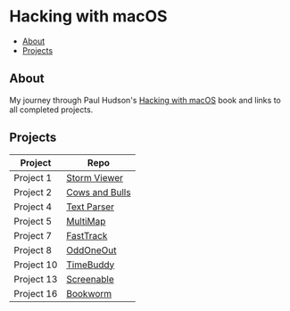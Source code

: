 # Hacking with macOS

- [About](#about)
- [Projects](#projects)

## About

My journey through Paul Hudson's [Hacking with macOS][hacking-with-macos] book and links to all completed projects.

[hacking-with-macos]: https://www.hackingwithswift.com/store/hacking-with-macos

## Projects

| Project                     | Repo                                             |
|-----------------------------|--------------------------------------------------|
| Project 1                   | [Storm Viewer][project-1]                        |
| Project 2                   | [Cows and Bulls][project-2]                      |
| Project 4                   | [Text Parser][project-4]                         |
| Project 5                   | [MultiMap][project-5]                            |
| Project 7                   | [FastTrack][project-7]                           |
| Project 8                   | [OddOneOut][project-8]                           |
| Project 10                  | [TimeBuddy][project-10]                          |
| Project 13                  | [Screenable][project-13]                         |
| Project 16                  | [Bookworm][project-16]                           |


[project-1]: https://github.com/neurothrone/storm-viewer
[project-2]: https://github.com/neurothrone/cows-and-bulls
[project-4]: https://github.com/neurothrone/text-parser
[project-5]: https://github.com/neurothrone/multi-map
[project-7]: https://github.com/neurothrone/hwm-fast-track
[project-8]: https://github.com/neurothrone/hwm-odd-one-out
[project-10]: https://github.com/neurothrone/hwm-time-buddy

[project-13]: https://github.com/neurothrone/hwm-screenable
[project-16]: https://github.com/neurothrone/hwm-bookworm

